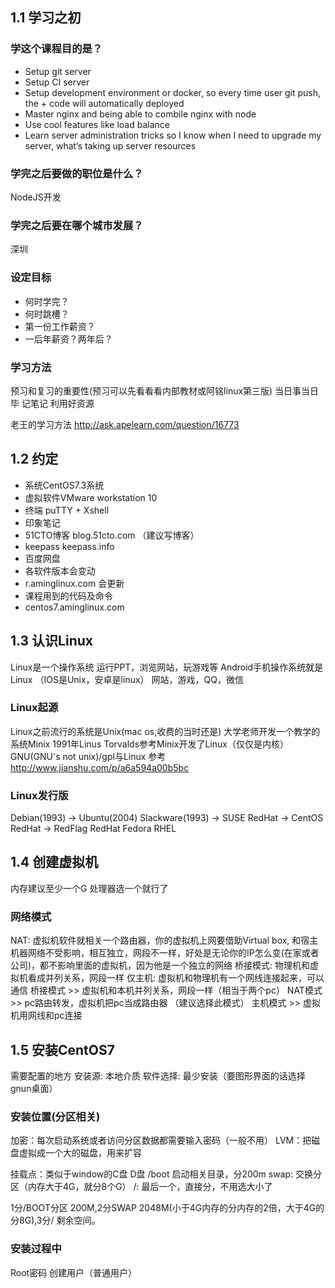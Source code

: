 ## 1.1 学习之初

### 学这个课程目的是？
+ Setup git server
+ Setup CI server
+ Setup development environment or docker, so every time user git push, the + code will automatically deployed
+ Master nginx and being able to combile nginx with node
+ Use cool features like load balance
+ Learn server administration tricks so I know when I need to upgrade my server, what’s taking up server resources

### 学完之后要做的职位是什么？
NodeJS开发

### 学完之后要在哪个城市发展？
深圳

### 设定目标
+ 何时学完？
+ 何时跳槽？
+ 第一份工作薪资？
+ 一后年薪资？两年后？

### 学习方法
预习和复习的重要性(预习可以先看看看内部教材或阿铭linux第三版)
当日事当日毕
记笔记
利用好资源

老王的学习方法 http://ask.apelearn.com/question/16773

## 1.2 约定
+ 系统CentOS7.3系统
+ 虚拟软件VMware workstation 10
+ 终端 puTTY + Xshell
+ 印象笔记
+ 51CTO博客 blog.51cto.com  （建议写博客）
+ keepass keepass.info
+ 百度网盘
+ 各软件版本会变动
+ r.aminglinux.com 会更新
+ 课程用到的代码及命令
+ centos7.aminglinux.com

## 1.3 认识Linux
Linux是一个操作系统
运行PPT，浏览网站，玩游戏等
Android手机操作系统就是Linux （IOS是Unix，安卓是linux）
网站，游戏，QQ，微信

### Linux起源
Linux之前流行的系统是Unix(mac os,收费的当时还是)
大学老师开发一个教学的系统Minix
1991年Linus Torvalds参考Minix开发了Linux（仅仅是内核）
GNU(GNU's not unix)/gpl与Linux 参考 http://www.jianshu.com/p/a6a594a00b5bc

### Linux发行版
Debian(1993) -> Ubuntu(2004)
Slackware(1993) -> SUSE
RedHat -> CentOS
RedHat -> RedFlag
RedHat Fedora RHEL

## 1.4 创建虚拟机
内存建议至少一个G
处理器选一个就行了

### 网络模式
NAT: 虚拟机软件就相关一个路由器，你的虚拟机上网要借助Virtual box, 和宿主机器网络不受影响，相互独立，网段不一样，好处是无论你的IP怎么变(在家或者公司)，都不影响里面的虚拟机，因为他是一个独立的网络
桥接模式: 物理机和虚拟机看成并列关系，网段一样
仅主机: 虚拟机和物理机有一个网线连接起来，可以通信
桥接模式 >> 虚拟机和本机并列关系，网段一样（相当于两个pc）
NAT模式 >> pc路由转发，虚拟机把pc当成路由器 （建议选择此模式）
主机模式 >> 虚拟机用网线和pc连接


## 1.5 安装CentOS7
需要配置的地方
安装源: 本地介质
软件选择: 最少安装（要图形界面的话选择gnun桌面）
### 安装位置(分区相关)
加密：每次启动系统或者访问分区数据都需要输入密码（一般不用）
LVM：把磁盘虚拟成一个大的磁盘，用来扩容

挂载点：类似于window的C盘 D盘
/boot  启动相关目录，分200m
swap:  交换分区（内存大于4G，就分8个G）
/:  最后一个，直接分，不用选大小了

1分/BOOT分区 200M,2分SWAP 2048M(小于4G内存的分内存的2倍，大于4G的分8G),3分/ 剩余空间。


### 安装过程中
Root密码
创建用户（普通用户）
